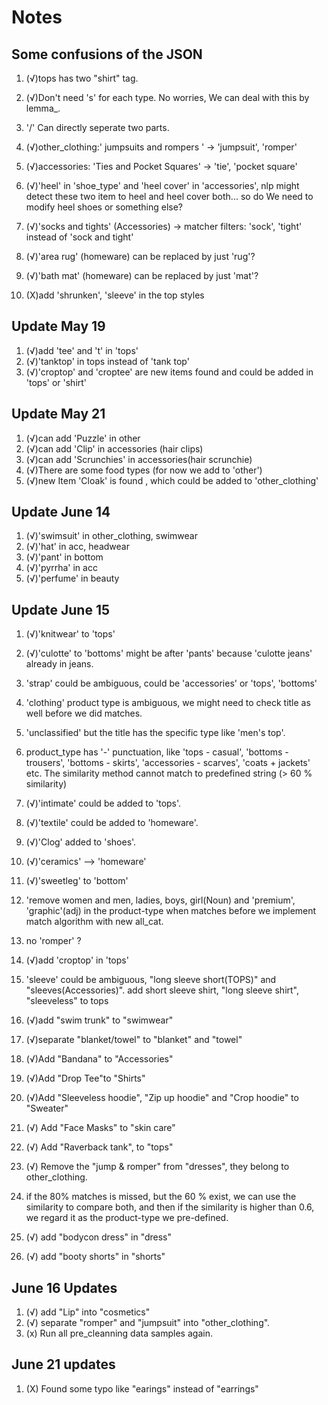 
# Notes

## Some confusions of the JSON

1. (√)tops has two "shirt" tag.

2. (√)Don't need 's' for each type. No worries, We can deal with this by lemma_.

3. '/' Can directly seperate two parts.

4. (√)other_clothing:' jumpsuits and rompers ' -> 'jumpsuit', 'romper'

5. (√)accessories: 'Ties and Pocket Squares' -> 'tie', 'pocket square'

6. (√)'heel' in 'shoe_type' and 'heel cover' in 'accessories', nlp might detect these two item to heel and heel cover both... so do We need to modify heel shoes or something else?

7. (√)'socks and tights' (Accessories) -> matcher filters: 'sock', 'tight' instead of 'sock and tight'

8. (√)'area rug' (homeware) can be replaced by just 'rug'?

9. (√)'bath mat' (homeware) can be replaced by just 'mat'?

10. (X)add 'shrunken', 'sleeve' in the top styles

## Update May 19

1. (√)add 'tee' and 't' in 'tops'
2. (√)'tanktop' in tops instead of 'tank top'
3. (√)'croptop' and 'croptee' are new items found and could be added in 'tops' or 'shirt'

## Update May 21

1. (√)can add 'Puzzle' in other
2. (√)can add 'Clip' in accessories (hair clips)
3. (√)can add 'Scrunchies' in accessories(hair scrunchie)
4. (√)There are some food types (for now we add to 'other')
5. (√)new Item 'Cloak' is found , which could be added to 'other_clothing'

## Update June 14

1. (√)'swimsuit' in other_clothing, swimwear
2. (√)'hat' in acc, headwear
3. (√)'pant' in bottom
4. (√)'pyrrha' in acc
5. (√)'perfume' in beauty

## Update June 15

1. (√)'knitwear' to 'tops'
2. (√)'culotte' to 'bottoms' might be after 'pants' because 'culotte jeans' already in jeans.
3. 'strap' could be ambiguous, could be 'accessories' or 'tops', 'bottoms'
4. 'clothing' product type is ambiguous, we might need to check title as well before we did matches.

5. 'unclassified' but the title has the specific type like 'men's top'.

6. product_type has '-' punctuation, like 'tops - casual', 'bottoms - trousers', 'bottoms - skirts', 'accessories - scarves', 'coats + jackets' etc. The similarity method cannot match to predefined string (> 60 % similarity)

7. (√)'intimate' could be added to 'tops'.
8. (√)'textile' could be added to 'homeware'.
9. (√)'Clog' added to 'shoes'.

10. (√)'ceramics' --> 'homeware'

11. (√)'sweetleg' to 'bottom'

12. 'remove women and men, ladies, boys, girl(Noun) and 'premium', 'graphic'(adj) in the product-type when matches before we implement match algorithm with new all_cat.
13. no 'romper' ?

14. (√)add 'croptop' in 'tops'

15. 'sleeve' could be ambiguous, "long sleeve short(TOPS)" and "sleeves(Accessories)". add short sleeve shirt, "long sleeve shirt", "sleeveless" to tops

16. (√)add "swim trunk" to "swimwear"

17. (√)separate "blanket/towel" to "blanket" and "towel"

18. (√)Add "Bandana" to "Accessories"

19. (√)Add "Drop Tee"to "Shirts"

20. (√)Add "Sleeveless hoodie", "Zip up hoodie" and "Crop hoodie" to "Sweater"

21. (√) Add "Face Masks" to "skin care"

22. (√) Add "Raverback tank", to "tops"

23. (√) Remove the "jump & romper" from "dresses", they belong to other_clothing.

24. if the 80% matches is missed, but the 60 % exist, we can use the similarity to compare both, and then if the similarity is higher than 0.6, we regard it as the product-type we pre-defined. 

25. (√) add "bodycon dress" in "dress"

26. (√) add "booty shorts" in "shorts"

## June 16 Updates

1. (√) add "Lip" into "cosmetics"
2. (√) separate "romper" and "jumpsuit" into "other_clothing".
3. (x) Run all pre_cleanning data samples again.

## June 21 updates

1. (X) Found some typo like "earings" instead of "earrings"